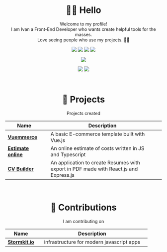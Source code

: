 <div align="center">

# 👋🏻 Hello

Welcome to my profile!<br>
I am Ivan a Front-End Developer who wants create helpful tools for the masses.<br>
Love seeing people who use my projects. 💪🏻

[![](https://img.shields.io/badge/HTML5-E34F26?style=for-the-badge&logo=html5&logoColor=white)]()
[![](https://img.shields.io/badge/CSS3-1572B6?style=for-the-badge&logo=css3&logoColor=white)]()
[![](https://img.shields.io/badge/JavaScript-F7DF1E?style=for-the-badge&logo=javascript&logoColor=black)]()
[![](https://img.shields.io/badge/React-20232A?style=for-the-badge&logo=react&logoColor=61DAFB)]()

[![](https://img.shields.io/badge/Visual_Studio_Code-0078D4?style=for-the-badge&logo=visual%20studio%20code&logoColor=white)]()

[![](https://img.shields.io/badge/-Twitter-informational?style=for-the-badge&logo=twitter&logoColor=white&color=00aced)](https://twitter.com/Ivalodev)
[![](https://img.shields.io/badge/-Linkedin-informational?style=for-the-badge&logo=linkedin&logoColor=white&color=2867B2)](https://www.linkedin.com/in/ivanlori/)

<br>

# 🚀 Projects

Projects created

| Name                                                                            |     | Description                                                                           |     |
| ------------------------------------------------------------------------------- | :-: | ------------------------------------------------------------------------------------- | --- |
| <a href="https://github.com/ivanlori/Vuemmerce"><b>Vuemmerce</b></a>            |     | A basic E-commerce template built with Vue.js                                         |     |
| <a href="https://github.com/ivanlori/EstimateOnline"><b>Estimate online</b></a> |     | An online estimate of costs written in JS and Typescript                              |     |
| <a href="https://github.com/ivanlori/CV-builder"><b>CV Builder</b></a>          |     | An application to create Resumes with export in PDF made with React.js and Express.js |

<br>

# 🤝 Contributions

I am contributing on

| Name                                                                            |     | Description                               |     |
| ------------------------------------------------------------------------------- | :-: | ----------------------------------------- | --- |
| <a href="https://github.com/stormkit-io/app-stormkit-io"><b>Stormkit.io</b></a> |     | infrastructure for modern javascript apps |

</div>
